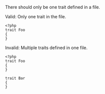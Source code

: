 There should only be one trait defined in a file.

Valid: Only one trait in the file.
```
<?php
trait Foo
{
}
```

Invalid: Multiple traits defined in one file.
```
<?php
trait Foo
{
}

trait Bar
{
}
```
